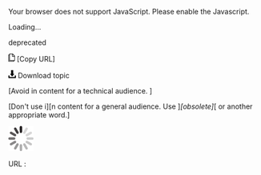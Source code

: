 Your browser does not support JavaScript. Please enable the Javascript.

Loading...

deprecated

![Copy URL](deprecated_files/Copy.png) [Copy URL]

![Download](deprecated_files/Download.png)
Download topic

[Avoid in content for a technical audience. ]

[Don't use i][n content for a general audience. Use ]*[obsolete]*[ or another appropriate word.]

![In progress](deprecated_files/activity-large.gif)

URL :


